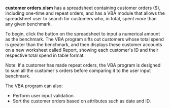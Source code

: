 **customer orders.xlsm** has a spreadsheet containing customer orders ($), including one-time and repeat orders, and has a VBA module that allows the spreadsheet user to search for customers who, in total, spent _more_ than any given benchmark.

To begin, click the button on the spreadsheet to input a numerical amount as the benchmark. The VBA program sifts out customers whose total spend is greater than the benchmark, and then displays these customer accounts on a new worksheet called Report, showing each customer's ID and their respective total spend in table format.

Note: If a customer has made repeat orders, the VBA program is designed to sum all the customer's orders before comparing it to the user input benchmark.


The VBA program can also:
- Perform user input validation.
- Sort the customer orders based on attributes such as date and ID.
